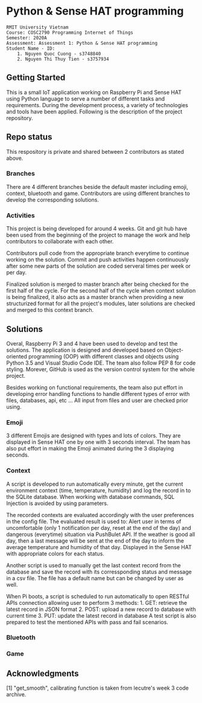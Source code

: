 # Python & Sense HAT programming
``` 
RMIT University Vietnam
Course: COSC2790 Programming Internet of Things
Semester: 2020A
Assessment: Assessment 1: Python & Sense HAT programming
Student Name - ID: 
    1. Nguyen Quoc Cuong - s3748840
    2. Nguyen Thi Thuy Tien - s3757934
```
## Getting Started

This is a small IoT application working on Raspberry Pi and Sense HAT using Python language to serve a number of different tasks and requirements. During the development process, a variety of technologies and tools have been applied. Following is the description of the project repository.

## Repo status

This respository is private and shared between 2 contributors as stated above.

### Branches

There are 4 different branches beside the default master including emoji, context, bluetooth and game. Contributors are using different branches to develop the corresponding solutions. 

### Activities

This project is being developed for around 4 weeks. Git and git hub have been used from the beginning of the project to manage the work and help contributors to collaborate with each other. 

Contributors pull code from the appropriate branch everytime to continue working on the solution. Commit and push activities happen continuously after some new parts of the solution are coded serveral times per week or per day.

Finalized solution is merged to master branch after being checked for the first half of the cycle. 
For the second half of the cycle when context solution is being finalized, it also acts as a master branch when providing a new structurized format for all the project's modules, later solutions are checked and merged to this context branch. 

## Solutions

Overal, Raspberry Pi 3 and 4 have been used to develop and test the solutions. The application is designed and developed based on Object-oriented programming (OOP) with different classes and objects using Python 3.5 and Visual Studio Code IDE. The team also follow PEP 8 for code styling. Morever, GitHub is used as the version control system for the whole project. 

Besides working on functional requirements, the team also put effort in developing error handling functions to handle different types of error with files, databases, api, etc ... All input from files and user are checked prior using.

### Emoji

3 different Emojis are designed with types and lots of colors. They are displayed in Sense HAT one by one with 3 seconds interval. The team has also put effort in making the Emoji animated during the 3 displaying seconds.

### Context 

A script is developed to run automatically every minute, get the current environment context (time, temperature, humidity) and log the record in to the SQLite database. When working with database commands, SQL Injection is avoided by using parameters.

The recorded contexts are evaluated accordingly with the user preferences in the config file. The evaluated result is used to:
    Alert user in terms of uncomfortable (only 1 notification per day, reset at the end of the day) and dangerous (everytime) situation via PushBulet API. 
    If the weather is good all day, then a last message will be sent at the end of the day to inform the average temperature and humidity of that day.
    Displayed in the Sense HAT with appropriate colors for each status. 

Another script is used to manually get the last context record from the database and save the record with its corressponding status and message in a csv file. The file has a default name but can be changed by user as well. 

When Pi boots, a script is scheduled to run automatically to open RESTful APIs connection allowing user to perform 3 methods:
    1. GET: retrieve the latest record in JSON format
    2. POST: upload a new record to database with current time
    3. PUT: update the latest record in database
A test script is also prepared to test the mentioned APIs with pass and fail scenarios.

### Bluetooth



### Game



## Acknowledgments

[1] "get_smooth", calibrating function is taken from lecutre's week 3 code archive. 

